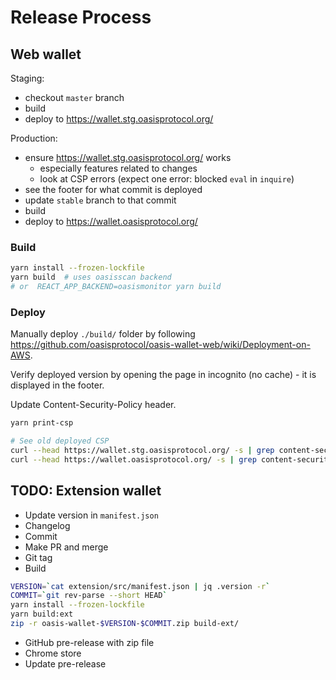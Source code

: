 # Release Process

## Web wallet

Staging:
- checkout `master` branch
- build
- deploy to <https://wallet.stg.oasisprotocol.org/>

Production:
- ensure <https://wallet.stg.oasisprotocol.org/> works
  - especially features related to changes
  - look at CSP errors (expect one error: blocked `eval` in `inquire`)
- see the footer for what commit is deployed
- update `stable` branch to that commit
- build
- deploy to <https://wallet.oasisprotocol.org/>

### Build

```sh
yarn install --frozen-lockfile
yarn build  # uses oasisscan backend
# or  REACT_APP_BACKEND=oasismonitor yarn build
```

### Deploy

Manually deploy `./build/` folder by following <https://github.com/oasisprotocol/oasis-wallet-web/wiki/Deployment-on-AWS>.

Verify deployed version by opening the page in incognito (no cache) - it is displayed in the footer.

Update Content-Security-Policy header.

```sh
yarn print-csp

# See old deployed CSP
curl --head https://wallet.stg.oasisprotocol.org/ -s | grep content-security-policy
curl --head https://wallet.oasisprotocol.org/ -s | grep content-security-policy
```


## TODO: Extension wallet

- Update version in `manifest.json`
- Changelog
- Commit
- Make PR and merge
- Git tag
- Build

```sh
VERSION=`cat extension/src/manifest.json | jq .version -r`
COMMIT=`git rev-parse --short HEAD`
yarn install --frozen-lockfile
yarn build:ext
zip -r oasis-wallet-$VERSION-$COMMIT.zip build-ext/
```

- GitHub pre-release with zip file
- Chrome store
- Update pre-release
